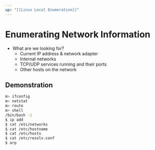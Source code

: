 ```yaml
---
up: "[[Linux Local Enumeration]]"
---
```


# Enumerating Network Information

- What are we looking for?
	- Current IP address & network adapter
	- Internal networks
	- TCP/UDP services running and their ports
	- Other hosts on the network

## Demonstration

```bash
m> ifconfig
m> netstat
m> route
m> shell
/bin/bash -i
$ ip add
$ cat /etc/networks
$ cat /etc/hostname
$ cat /etc/hosts
$ cat /etc/resolv.conf
$ arp
```

